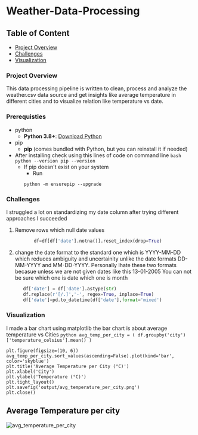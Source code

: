 # Weather-Data-Processing
## Table of Content

- [Project Overview](#project-overview)
- [Challenges](#challenges)
- [Visualization](#visualization)





### Project Overview
This data processing pipeline is written to clean, process and analyze the weather.csv data source and get insights like average temperature in different cities and to visualize relation like temperature vs date.

 ### Prerequisties
 - python
     - **Python 3.8+**: [Download Python](https://www.python.org/downloads/)
 - pip
    - **pip** (comes bundled with Python, but you can reinstall it if needed)
 - After installing check using this lines of code on command line 
       ```bash
         python --version
         pip --version```
     - If pip doesn't exist on your system
         - Run
       ```
       python -m ensurepip --upgrade
       ```
 ### Challenges 
I struggled a lot on standardizing my date column after trying different approaches I succeeded 
 1. Remove rows which null date values 
     ```python
            df=df[df['date'].notna()].reset_index(drop=True)
    ```
2. change the date format to the standard one which is YYYY-MM-DD which reduces ambiguity and uncertainity unlike the date formats DD-MM-YYYY and MM-DD-YYYY. Personally Ihate these two formats becasue unless we are not given dates like this 13-01-2005 You can not be sure which one is date which one is month
     ```python
        df['date'] = df['date'].astype(str)
        df.replace(r'[/.]','-', regex=True, inplace=True)
        df['date']=pd.to_datetime(df['date'],format='mixed')
  ### Visualization
    
  I made a bar chart using matplotlib 
   the bar chart is about average temperature vs Cities 
    ```python
            avg_temp_per_city = (
            df.groupby('city')['temperature_celsius'].mean()
         )
    ```
    
    plt.figure(figsize=(10, 6))
    avg_temp_per_city.sort_values(ascending=False).plot(kind='bar', color='skyblue')
    plt.title('Average Temperature per City (°C)')
    plt.xlabel('City')
    plt.ylabel('Temperature (°C)')
    plt.tight_layout()
    plt.savefig('output/avg_temperature_per_city.png')
    plt.close()

  ## Average Temperature per city
  
![avg_temperature_per_city](https://github.com/user-attachments/assets/2d2a89a8-6802-4164-ab4d-1faf6f766c52)
